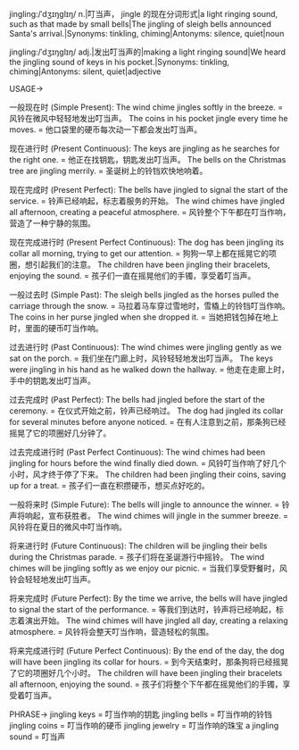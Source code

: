 jingling:/ˈdʒɪŋɡlɪŋ/
n.|叮当声， jingle 的现在分词形式|a light ringing sound, such as that made by small bells|The jingling of sleigh bells announced Santa's arrival.|Synonyms: tinkling, chiming|Antonyms: silence, quiet|noun

jingling:/ˈdʒɪŋɡlɪŋ/
adj.|发出叮当声的|making a light ringing sound|We heard the jingling sound of keys in his pocket.|Synonyms: tinkling, chiming|Antonyms: silent, quiet|adjective


USAGE->

一般现在时 (Simple Present):
The wind chime jingles softly in the breeze. = 风铃在微风中轻轻地发出叮当声。
The coins in his pocket jingle every time he moves. = 他口袋里的硬币每次动一下都会发出叮当声。

现在进行时 (Present Continuous):
The keys are jingling as he searches for the right one. = 他正在找钥匙，钥匙发出叮当声。
The bells on the Christmas tree are jingling merrily. = 圣诞树上的铃铛欢快地响着。

现在完成时 (Present Perfect):
The bells have jingled to signal the start of the service. = 铃声已经响起，标志着服务的开始。
The wind chimes have jingled all afternoon, creating a peaceful atmosphere. = 风铃整个下午都在叮当作响，营造了一种宁静的氛围。

现在完成进行时 (Present Perfect Continuous):
The dog has been jingling its collar all morning, trying to get our attention. = 狗狗一早上都在摇晃它的项圈，想引起我们的注意。
The children have been jingling their bracelets, enjoying the sound. = 孩子们一直在摇晃他们的手镯，享受着叮当声。


一般过去时 (Simple Past):
The sleigh bells jingled as the horses pulled the carriage through the snow. = 马拉着马车穿过雪地时，雪橇上的铃铛叮当作响。
The coins in her purse jingled when she dropped it. = 当她把钱包掉在地上时，里面的硬币叮当作响。

过去进行时 (Past Continuous):
The wind chimes were jingling gently as we sat on the porch. = 我们坐在门廊上时，风铃轻轻地发出叮当声。
The keys were jingling in his hand as he walked down the hallway. = 他走在走廊上时，手中的钥匙发出叮当声。

过去完成时 (Past Perfect):
The bells had jingled before the start of the ceremony. = 在仪式开始之前，铃声已经响过。
The dog had jingled its collar for several minutes before anyone noticed. = 在有人注意到之前，那条狗已经摇晃了它的项圈好几分钟了。

过去完成进行时 (Past Perfect Continuous):
The wind chimes had been jingling for hours before the wind finally died down. = 风铃叮当作响了好几个小时，风才终于停了下来。
The children had been jingling their coins, saving up for a treat. = 孩子们一直在积攒硬币，想买点好吃的。

一般将来时 (Simple Future):
The bells will jingle to announce the winner. = 铃声将响起，宣布获胜者。
The wind chimes will jingle in the summer breeze. = 风铃将在夏日的微风中叮当作响。

将来进行时 (Future Continuous):
The children will be jingling their bells during the Christmas parade. = 孩子们将在圣诞游行中摇铃。
The wind chimes will be jingling softly as we enjoy our picnic. = 当我们享受野餐时，风铃会轻轻地发出叮当声。

将来完成时 (Future Perfect):
By the time we arrive, the bells will have jingled to signal the start of the performance. = 等我们到达时，铃声将已经响起，标志着演出开始。
The wind chimes will have jingled all day, creating a relaxing atmosphere. = 风铃将会整天叮当作响，营造轻松的氛围。

将来完成进行时 (Future Perfect Continuous):
By the end of the day, the dog will have been jingling its collar for hours. = 到今天结束时，那条狗将已经摇晃了它的项圈好几个小时。
The children will have been jingling their bracelets all afternoon, enjoying the sound. = 孩子们将整个下午都在摇晃他们的手镯，享受着叮当声。


PHRASE->
jingling keys = 叮当作响的钥匙
jingling bells = 叮当作响的铃铛
jingling coins = 叮当作响的硬币
jingling jewelry = 叮当作响的珠宝
a jingling sound = 叮当声
